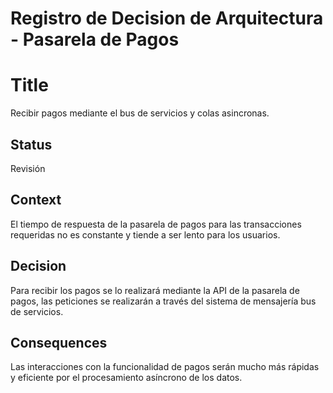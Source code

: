 # Registro de Decision de Arquitectura - Pasarela de Pagos

# Title

Recibir pagos mediante el bus de servicios y colas asincronas.

## Status

Revisión

## Context

El tiempo de respuesta de la pasarela de pagos para las transacciones requeridas no es constante y tiende a ser lento para los usuarios.

## Decision

Para recibir los pagos se lo realizará mediante la API de la pasarela de pagos, las peticiones se realizarán a través del sistema de mensajería bus de servicios.

## Consequences

Las interacciones con la funcionalidad de pagos serán mucho más rápidas y eficiente por el procesamiento asíncrono de los datos.